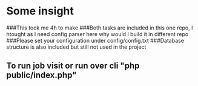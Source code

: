 # Some insight
###This took me 4h  to make
###Both tasks are included in this one repo, I htought as I need config parser here why would I build it in different repo
###Please set your configuration under config/config.txt
###Database structure is also included but still not used in the project


## To run job visit or run over cli "php public/index.php"